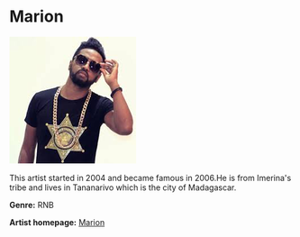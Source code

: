 # Marion

 ![photo of Marion](marion.JPG)

This artist started in 2004 and became famous in 2006.He is from Imerina's tribe and lives in Tananarivo which is the city of Madagascar.

**Genre:** RNB

**Artist homepage:** [Marion](m.faceook.com)



